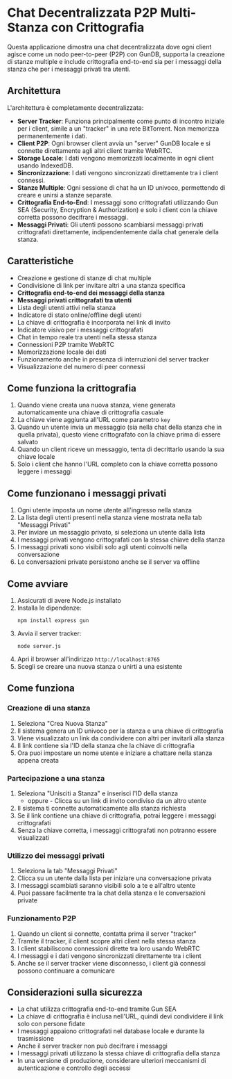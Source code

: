 # Chat Decentralizzata P2P Multi-Stanza con Crittografia

Questa applicazione dimostra una chat decentralizzata dove ogni client agisce come un nodo peer-to-peer (P2P) con GunDB, supporta la creazione di stanze multiple e include crittografia end-to-end sia per i messaggi della stanza che per i messaggi privati tra utenti.

## Architettura

L'architettura è completamente decentralizzata:

- **Server Tracker**: Funziona principalmente come punto di incontro iniziale per i client, simile a un "tracker" in una rete BitTorrent. Non memorizza permanentemente i dati.
- **Client P2P**: Ogni browser client avvia un "server" GunDB locale e si connette direttamente agli altri client tramite WebRTC.
- **Storage Locale**: I dati vengono memorizzati localmente in ogni client usando IndexedDB.
- **Sincronizzazione**: I dati vengono sincronizzati direttamente tra i client connessi.
- **Stanze Multiple**: Ogni sessione di chat ha un ID univoco, permettendo di creare e unirsi a stanze separate.
- **Crittografia End-to-End**: I messaggi sono crittografati utilizzando Gun SEA (Security, Encryption & Authorization) e solo i client con la chiave corretta possono decifrare i messaggi.
- **Messaggi Privati**: Gli utenti possono scambiarsi messaggi privati crittografati direttamente, indipendentemente dalla chat generale della stanza.

## Caratteristiche

- Creazione e gestione di stanze di chat multiple
- Condivisione di link per invitare altri a una stanza specifica
- **Crittografia end-to-end dei messaggi della stanza**
- **Messaggi privati crittografati tra utenti**
- Lista degli utenti attivi nella stanza
- Indicatore di stato online/offline degli utenti
- La chiave di crittografia è incorporata nel link di invito
- Indicatore visivo per i messaggi crittografati
- Chat in tempo reale tra utenti nella stessa stanza
- Connessioni P2P tramite WebRTC
- Memorizzazione locale dei dati
- Funzionamento anche in presenza di interruzioni del server tracker
- Visualizzazione del numero di peer connessi

## Come funziona la crittografia

1. Quando viene creata una nuova stanza, viene generata automaticamente una chiave di crittografia casuale
2. La chiave viene aggiunta all'URL come parametro `key`
3. Quando un utente invia un messaggio (sia nella chat della stanza che in quella privata), questo viene crittografato con la chiave prima di essere salvato
4. Quando un client riceve un messaggio, tenta di decrittarlo usando la sua chiave locale
5. Solo i client che hanno l'URL completo con la chiave corretta possono leggere i messaggi

## Come funzionano i messaggi privati

1. Ogni utente imposta un nome utente all'ingresso nella stanza
2. La lista degli utenti presenti nella stanza viene mostrata nella tab "Messaggi Privati"
3. Per inviare un messaggio privato, si seleziona un utente dalla lista
4. I messaggi privati vengono crittografati con la stessa chiave della stanza
5. I messaggi privati sono visibili solo agli utenti coinvolti nella conversazione
6. Le conversazioni private persistono anche se il server va offline

## Come avviare

1. Assicurati di avere Node.js installato
2. Installa le dipendenze:
   ```
   npm install express gun
   ```
3. Avvia il server tracker:
   ```
   node server.js
   ```
4. Apri il browser all'indirizzo `http://localhost:8765`
5. Scegli se creare una nuova stanza o unirti a una esistente

## Come funziona

### Creazione di una stanza
1. Seleziona "Crea Nuova Stanza"
2. Il sistema genera un ID univoco per la stanza e una chiave di crittografia
3. Viene visualizzato un link da condividere con altri per invitarli alla stanza
4. Il link contiene sia l'ID della stanza che la chiave di crittografia
5. Ora puoi impostare un nome utente e iniziare a chattare nella stanza appena creata

### Partecipazione a una stanza
1. Seleziona "Unisciti a Stanza" e inserisci l'ID della stanza
   - oppure -
   Clicca su un link di invito condiviso da un altro utente
2. Il sistema ti connette automaticamente alla stanza richiesta
3. Se il link contiene una chiave di crittografia, potrai leggere i messaggi crittografati
4. Senza la chiave corretta, i messaggi crittografati non potranno essere visualizzati

### Utilizzo dei messaggi privati
1. Seleziona la tab "Messaggi Privati"
2. Clicca su un utente dalla lista per iniziare una conversazione privata
3. I messaggi scambiati saranno visibili solo a te e all'altro utente
4. Puoi passare facilmente tra la chat della stanza e le conversazioni private

### Funzionamento P2P
1. Quando un client si connette, contatta prima il server "tracker"
2. Tramite il tracker, il client scopre altri client nella stessa stanza
3. I client stabiliscono connessioni dirette tra loro usando WebRTC
4. I messaggi e i dati vengono sincronizzati direttamente tra i client
5. Anche se il server tracker viene disconnesso, i client già connessi possono continuare a comunicare

## Considerazioni sulla sicurezza

- La chat utilizza crittografia end-to-end tramite Gun SEA
- La chiave di crittografia è inclusa nell'URL, quindi devi condividere il link solo con persone fidate
- I messaggi appaiono crittografati nel database locale e durante la trasmissione
- Anche il server tracker non può decifrare i messaggi
- I messaggi privati utilizzano la stessa chiave di crittografia della stanza
- In una versione di produzione, considerare ulteriori meccanismi di autenticazione e controllo degli accessi 